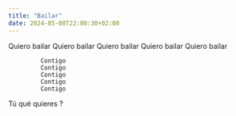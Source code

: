 ```yaml
---
title: "Bailar"
date: 2024-05-08T22:00:30+02:00
---
```


Quiero bailar
Quiero bailar
Quiero bailar
Quiero bailar
Quiero bailar

             Contigo
             Contigo
             Contigo
             Contigo
             Contigo
Tú                   qué 
                        quieres
                               ?
